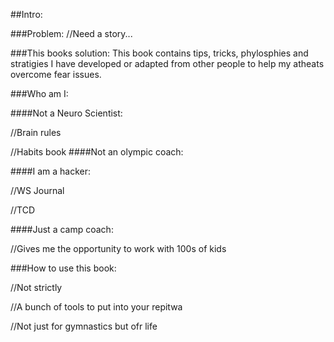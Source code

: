 ##Intro:

###Problem:
//Need a story...

###This books solution:
This book contains tips, tricks, phylosphies and stratigies I have developed or adapted from other people to help my atheats overcome fear issues.

###Who am I:

####Not a Neuro Scientist:

//Brain rules

//Habits book
####Not an olympic coach:



####I am a hacker:

//WS Journal

//TCD

####Just a camp coach:

//Gives me the opportunity to work with 100s of kids



###How to use this book:

//Not strictly

//A bunch of tools to put into your repitwa

//Not just for gymnastics but ofr life